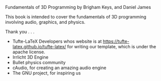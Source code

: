 Fundamentals of 3D Programming by Brigham Keys, and Daniel James

This book is intended to cover the fundamentals of 3D programming involving audio, graphics, and physics.

Thank you . . .
- Tufte-LaTeX Developers whos website is at https://tufte-latex.github.io/tufte-latex/ for writing our template, which is under the apache license.
- Irrlicht 3D Engine
- Bullet physics community
- cAudio, for creating an amazing audio engine
- The GNU project, for inspiring us
